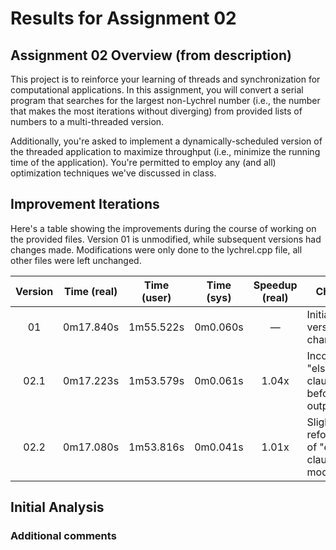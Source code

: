 # Results for Assignment 02

## Assignment 02 Overview (from description)

This project is to reinforce your learning of threads and synchronization for computational applications.  In this assignment, you will convert a serial program that searches for the largest non-Lychrel number (i.e., the number that makes the most iterations without diverging) from provided lists of numbers to a multi-threaded version.

Additionally, you're asked to implement a dynamically-scheduled version of the threaded application to maximize throughput (i.e., minimize the running time of the application).  You're permitted to employ any (and all) optimization techniques we've discussed in class. 

## Improvement Iterations

Here's a table showing the improvements during the course of working on the provided files. Version 01 is unmodified, while subsequent versions had changes made. Modifications were only done to the lychrel.cpp file, all other files were left unchanged.

| Version | Time (real) |  Time (user) |  Time (sys) | Speedup (real) |  Changes |
| :-----: | ----------- | ------------ | ----------- | :-----: | ------- | 
| 01 | 0m17.840s | 1m55.522s | 0m0.060s | &mdash; | Initial version - no changes |
| 02.1 | 0m17.223s | 1m53.579s | 0m0.061s | 1.04x | Incorporated "else" clause before output |
| 02.2 | 0m17.080s | 1m53.816s | 0m0.041s | 1.01x | Slight reformatting of "else" clause modified |


## Initial Analysis

### Additional comments




